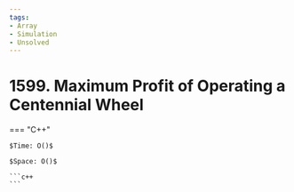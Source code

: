 ```yaml
---
tags:
- Array
- Simulation
- Unsolved
---
```



# 1599. Maximum Profit of Operating a Centennial Wheel

=== "C++"

    $Time: O()$

    $Space: O()$

    ```c++
    ```